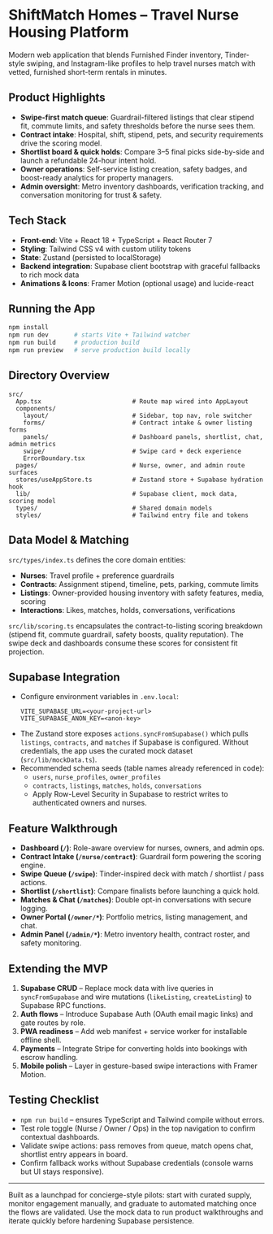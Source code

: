 # ShiftMatch Homes – Travel Nurse Housing Platform

Modern web application that blends Furnished Finder inventory, Tinder-style swiping, and Instagram-like profiles to help travel nurses match with vetted, furnished short-term rentals in minutes.

## Product Highlights
- **Swipe-first match queue**: Guardrail-filtered listings that clear stipend fit, commute limits, and safety thresholds before the nurse sees them.
- **Contract intake**: Hospital, shift, stipend, pets, and security requirements drive the scoring model.
- **Shortlist board & quick holds**: Compare 3–5 final picks side-by-side and launch a refundable 24-hour intent hold.
- **Owner operations**: Self-service listing creation, safety badges, and boost-ready analytics for property managers.
- **Admin oversight**: Metro inventory dashboards, verification tracking, and conversation monitoring for trust & safety.

## Tech Stack
- **Front-end**: Vite + React 18 + TypeScript + React Router 7
- **Styling**: Tailwind CSS v4 with custom utility tokens
- **State**: Zustand (persisted to localStorage)
- **Backend integration**: Supabase client bootstrap with graceful fallbacks to rich mock data
- **Animations & Icons**: Framer Motion (optional usage) and lucide-react

## Running the App
```bash
npm install
npm run dev       # starts Vite + Tailwind watcher
npm run build     # production build
npm run preview   # serve production build locally
```

## Directory Overview
```
src/
  App.tsx                         # Route map wired into AppLayout
  components/
    layout/                       # Sidebar, top nav, role switcher
    forms/                        # Contract intake & owner listing forms
    panels/                       # Dashboard panels, shortlist, chat, admin metrics
    swipe/                        # Swipe card + deck experience
    ErrorBoundary.tsx
  pages/                          # Nurse, owner, and admin route surfaces
  stores/useAppStore.ts           # Zustand store + Supabase hydration hook
  lib/                            # Supabase client, mock data, scoring model
  types/                          # Shared domain models
  styles/                         # Tailwind entry file and tokens
```

## Data Model & Matching
`src/types/index.ts` defines the core domain entities:
- **Nurses**: Travel profile + preference guardrails
- **Contracts**: Assignment stipend, timeline, pets, parking, commute limits
- **Listings**: Owner-provided housing inventory with safety features, media, scoring
- **Interactions**: Likes, matches, holds, conversations, verifications

`src/lib/scoring.ts` encapsulates the contract-to-listing scoring breakdown (stipend fit, commute guardrail, safety boosts, quality reputation). The swipe deck and dashboards consume these scores for consistent fit projection.

## Supabase Integration
- Configure environment variables in `.env.local`:
  ```
  VITE_SUPABASE_URL=<your-project-url>
  VITE_SUPABASE_ANON_KEY=<anon-key>
  ```
- The Zustand store exposes `actions.syncFromSupabase()` which pulls `listings`, `contracts`, and `matches` if Supabase is configured. Without credentials, the app uses the curated mock dataset (`src/lib/mockData.ts`).
- Recommended schema seeds (table names already referenced in code):
  - `users`, `nurse_profiles`, `owner_profiles`
  - `contracts`, `listings`, `matches`, `holds`, `conversations`
  - Apply Row-Level Security in Supabase to restrict writes to authenticated owners and nurses.

## Feature Walkthrough
- **Dashboard (`/`)**: Role-aware overview for nurses, owners, and admin ops.
- **Contract Intake (`/nurse/contract`)**: Guardrail form powering the scoring engine.
- **Swipe Queue (`/swipe`)**: Tinder-inspired deck with match / shortlist / pass actions.
- **Shortlist (`/shortlist`)**: Compare finalists before launching a quick hold.
- **Matches & Chat (`/matches`)**: Double opt-in conversations with secure logging.
- **Owner Portal (`/owner/*`)**: Portfolio metrics, listing management, and chat.
- **Admin Panel (`/admin/*`)**: Metro inventory health, contract roster, and safety monitoring.

## Extending the MVP
1. **Supabase CRUD** – Replace mock data with live queries in `syncFromSupabase` and wire mutations (`likeListing`, `createListing`) to Supabase RPC functions.
2. **Auth flows** – Introduce Supabase Auth (OAuth email magic links) and gate routes by role.
3. **PWA readiness** – Add web manifest + service worker for installable offline shell.
4. **Payments** – Integrate Stripe for converting holds into bookings with escrow handling.
5. **Mobile polish** – Layer in gesture-based swipe interactions with Framer Motion.

## Testing Checklist
- `npm run build` – ensures TypeScript and Tailwind compile without errors.
- Test role toggle (Nurse / Owner / Ops) in the top navigation to confirm contextual dashboards.
- Validate swipe actions: pass removes from queue, match opens chat, shortlist entry appears in board.
- Confirm fallback works without Supabase credentials (console warns but UI stays responsive).

---
Built as a launchpad for concierge-style pilots: start with curated supply, monitor engagement manually, and graduate to automated matching once the flows are validated. Use the mock data to run product walkthroughs and iterate quickly before hardening Supabase persistence.
